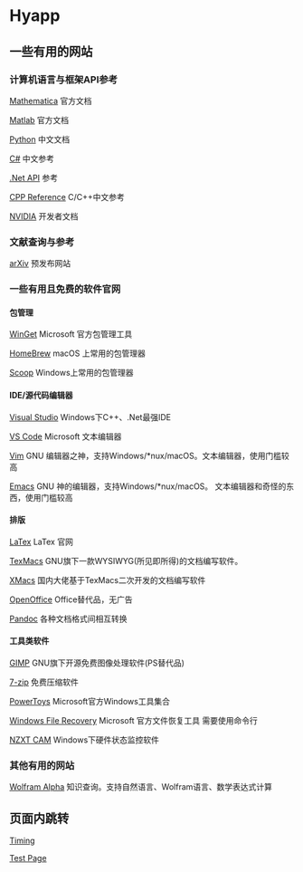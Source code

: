 # Hyapp

## 一些有用的网站

### 计算机语言与框架API参考
[Mathematica](https://reference.wolfram.com/language/) 官方文档

[Matlab](https://ww2.mathworks.cn/help/matlab/index.html) 官方文档

[Python](https://docs.python.org/zh-cn/3/) 中文文档 

[C#](https://docs.microsoft.com/zh-cn/dotnet/csharp/) 中文参考

[.Net API](https://docs.microsoft.com/zh-cn/dotnet/api/) 参考

[CPP Reference](https://zh.cppreference.com/) C/C++中文参考 

[NVIDIA](https://docs.nvidia.com/) 开发者文档

### 文献查询与参考
[arXiv](https://arxiv.org/) 预发布网站

### 一些有用且免费的软件官网

#### 包管理
[WinGet](https://www.microsoft.com/p/app-installer/9nblggh4nns1?ocid=9nblggh4nns1_ORSEARCH_Bing&rtc=1&activetab=pivot:overviewtab) Microsoft 官方包管理工具

[HomeBrew](https://brew.sh/index_zh-cn) macOS 上常用的包管理器

[Scoop](https://github.com/lukesampson/scoop) Windows上常用的包管理器

#### IDE/源代码编辑器
[Visual Studio](https://visualstudio.microsoft.com/zh-hans/) Windows下C++、.Net最强IDE

[VS Code](https://code.visualstudio.com/) Microsoft 文本编辑器

[Vim](https://www.vim.org/) GNU 编辑器之神，支持Windows/*nux/macOS。文本编辑器，使用门槛较高

[Emacs](https://www.gnu.org/software/emacs/) GNU 神的编辑器，支持Windows/*nux/macOS。 文本编辑器和奇怪的东西，使用门槛较高

#### 排版
[LaTex](https://www.latex-project.org/) LaTex 官网

[TexMacs](http://www.texmacs.org/tmweb/home/welcome.en.html) GNU旗下一款WYSIWYG(所见即所得)的文档编写软件。

[XMacs](https://gitee.com/xmacs/Xmacs) 国内大佬基于TexMacs二次开发的文档编写软件

[OpenOffice](http://www.openoffice.org/) Office替代品，无广告

[Pandoc](https://www.pandoc.org/) 各种文档格式间相互转换

#### 工具类软件

[GIMP](https://www.gimp.org/) GNU旗下开源免费图像处理软件(PS替代品)

[7-zip](https://sparanoid.com/lab/7z/) 免费压缩软件

[PowerToys](https://github.com/microsoft/PowerToys) Microsoft官方Windows工具集合

[Windows File Recovery](https://www.microsoft.com/zh-cn/p/windows-file-recovery/9n26s50ln705?activetab=pivot:overviewtab) Microsoft 官方文件恢复工具 需要使用命令行

[NZXT CAM](https://www.nzxt.com/camapp) Windows下硬件状态监控软件

### 其他有用的网站
[Wolfram Alpha](https://www.wolframalpha.com/) 知识查询。支持自然语言、Wolfram语言、数学表达式计算

## 页面内跳转

[Timing](https://github.com/Hyapp/Timing)

[Test Page](https://hyapp.github.io/testPage)